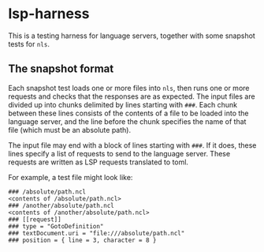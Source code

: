 # lsp-harness

This is a testing harness for language servers, together with some snapshot
tests for `nls`.

## The snapshot format

Each snapshot test loads one or more files into `nls`, then runs one or
more requests and checks that the responses are as expected. The input files
are divided up into chunks delimited by lines starting with `###`.
Each chunk between these lines consists of the contents of a file to be loaded into
the language server, and the line before the chunk specifies the name of that file
(which must be an absolute path).

The input file may end with a block of lines starting with `###`. If it does,
these lines specify a list of requests to send to the language server.
These requests are written as LSP requests translated to toml.

For example, a test file might look like:

```text
### /absolute/path.ncl
<contents of /absolute/path.ncl>
### /another/absolute/path.ncl
<contents of /another/absolute/path.ncl>
### [[request]]
### type = "GotoDefinition"
### textDocument.uri = "file:///absolute/path.ncl"
### position = { line = 3, character = 8 }
```
